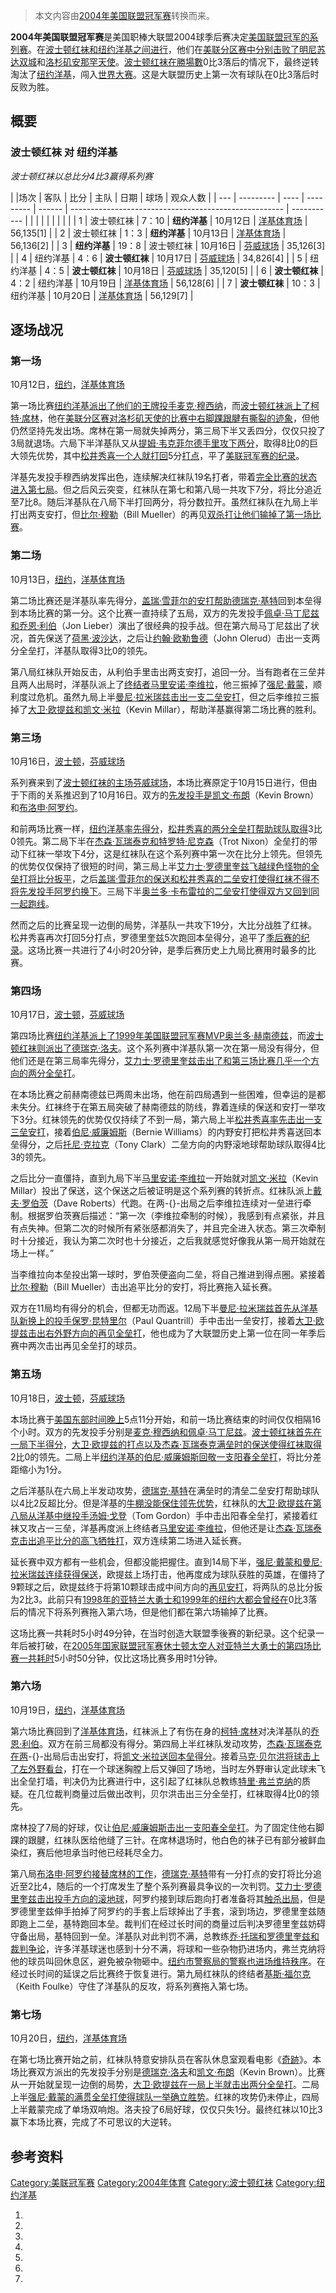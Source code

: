 > 本文内容由[2004年美国联盟冠军赛](https://zh.wikipedia.org/wiki/2004年美国联盟冠军赛)转换而来。


**2004年美国联盟冠军赛**是美国职棒大联盟2004球季后赛决定[美国联盟冠军的系列赛](https://zh.wikipedia.org/wiki/美国联盟 "wikilink")。在[波士顿红袜和](https://zh.wikipedia.org/wiki/波士顿红袜 "wikilink")[纽约洋基之间进行](https://zh.wikipedia.org/wiki/纽约洋基 "wikilink")，他们在[美联分区赛中分别击败了](https://zh.wikipedia.org/wiki/2004年美国联盟分区赛 "wikilink")[明尼苏达双城](../Page/明尼苏达双城.md "wikilink")和[洛杉矶安那罕天使](https://zh.wikipedia.org/wiki/洛杉矶安那罕天使 "wikilink")。[波士顿红袜在勝場數](https://zh.wikipedia.org/wiki/波士顿红袜 "wikilink")0比3落后的情况下，最终逆转淘汰了[纽约洋基](https://zh.wikipedia.org/wiki/纽约洋基 "wikilink")，闯入[世界大赛](https://zh.wikipedia.org/wiki/2004年世界大赛 "wikilink")。这是大联盟历史上第一次有球队在0比3落后时反败为胜。

## 概要

### 波士顿红袜 对 纽约洋基

*波士顿红袜以总比分4比3赢得系列赛*

| |场次 | 客队        | 比分   | 主队        | 日期     | 球场                                                    | 观众人数        |
| --- | --------- | ---- | --------- | ------ | ----------------------------------------------------- | ----------- |
|     |           |      |           |        |                                                       |             |
| 1   | 波士顿红袜     | 7：10 | **纽约洋基**  | 10月12日 | [洋基体育场](../Page/洋基体育场_\(1923年\).md "wikilink")        | 56,135\[1\] |
| 2   | 波士顿红袜     | 1：3  | **纽约洋基**  | 10月13日 | [洋基体育场](../Page/洋基体育场_\(1923年\).md "wikilink")        | 56,136\[2\] |
| 3   | **纽约洋基**  | 19：8 | 波士顿红袜     | 10月16日 | [芬威球场](https://zh.wikipedia.org/wiki/芬威球场 "wikilink") | 35,126\[3\] |
| 4   | 纽约洋基      | 4：6  | **波士顿红袜** | 10月17日 | [芬威球场](https://zh.wikipedia.org/wiki/芬威球场 "wikilink") | 34,826\[4\] |
| 5   | 纽约洋基      | 4：5  | **波士顿红袜** | 10月18日 | [芬威球场](https://zh.wikipedia.org/wiki/芬威球场 "wikilink") | 35,120\[5\] |
| 6   | **波士顿红袜** | 4：2  | 纽约洋基      | 10月19日 | [洋基体育场](../Page/洋基体育场_\(1923年\).md "wikilink")        | 56,128\[6\] |
| 7   | **波士顿红袜** | 10：3 | 纽约洋基      | 10月20日 | [洋基体育场](../Page/洋基体育场_\(1923年\).md "wikilink")        | 56,129\[7\] |

## 逐场战况

### 第一场

10月12日，[纽约](../Page/纽约.md "wikilink")，[洋基体育场](../Page/洋基体育场_\(1923年\).md "wikilink")

第一场比赛[纽约洋基派出了他们的](https://zh.wikipedia.org/wiki/纽约洋基 "wikilink")[王牌投手](https://zh.wikipedia.org/wiki/王牌投手 "wikilink")[麦克·穆西纳](https://zh.wikipedia.org/wiki/麦克·穆西纳 "wikilink")，而[波士顿红袜派上了](https://zh.wikipedia.org/wiki/波士顿红袜 "wikilink")[柯特·席林](../Page/柯特·席林.md "wikilink")，他在[美联分区赛对](https://zh.wikipedia.org/wiki/2004年美国联盟分区赛 "wikilink")[洛杉矶天使的比赛中右脚踝跟腱有撕裂的迹象](https://zh.wikipedia.org/wiki/洛杉矶天使 "wikilink")，但他仍然坚持先发出场。席林在第一局就失掉两分，第三局下半又丢四分，仅仅只投了3局就退场。六局下半洋基队又从[提姆·韦克菲尔德手里攻下两分](https://zh.wikipedia.org/wiki/提姆·韦克菲尔德 "wikilink")，取得8比0的巨大领先优势，其中[松井秀喜一个人就打回](https://zh.wikipedia.org/wiki/松井秀喜 "wikilink")5分[打点](https://zh.wikipedia.org/wiki/打点 "wikilink")，平了[美联冠军赛的纪录](https://zh.wikipedia.org/wiki/美国联盟冠军赛 "wikilink")。

洋基先发投手穆西纳发挥出色，连续解决红袜队19名打者，带着[完全比赛的状态进入第七局](https://zh.wikipedia.org/wiki/完全比赛 "wikilink")。但之后风云突变，红袜队在第七和第八局一共攻下7分，将比分追近至7比8。随后洋基队在八局下半打回两分，将分数拉开。虽然红袜队在九局上半打出两支安打，但[比尔·穆勒](https://zh.wikipedia.org/wiki/比尔·穆勒 "wikilink")（Bill Mueller）的再见[双杀打让他们输掉了第一场比赛](https://zh.wikipedia.org/wiki/双杀 "wikilink")。

### 第二场

10月13日，[纽约](../Page/纽约.md "wikilink")，[洋基体育场](../Page/洋基体育场_\(1923年\).md "wikilink")

第二场比赛还是洋基队率先得分，[盖瑞·雪菲尔的安打帮助](https://zh.wikipedia.org/wiki/盖瑞·雪菲尔 "wikilink")[德瑞克·基特](../Page/德瑞克·基特.md "wikilink")回到本垒得到本场比赛的第一分。这个比赛一直持续了五局，双方的先发投手[佩卓·马丁尼兹和](https://zh.wikipedia.org/wiki/佩卓·马丁尼兹 "wikilink")[乔恩·利伯](https://zh.wikipedia.org/wiki/乔恩·利伯 "wikilink")（Jon Lieber）演出了很经典的投手战。但在第六局马丁尼兹出了状况，首先保送了[荷黑·波沙达](https://zh.wikipedia.org/wiki/荷黑·波沙达 "wikilink")，之后让[约翰·欧勒鲁德](https://zh.wikipedia.org/wiki/约翰·欧勒鲁德 "wikilink")（John Olerud）击出一支两分全垒打，洋基队取得3比0的领先。

第八局红袜队开始反击，从利伯手里击出两支安打，追回一分。当有跑者在三垒并且两人出局时，洋基队派上了[终结者](https://zh.wikipedia.org/wiki/终结者_\(棒球\) "wikilink")[马里安诺·李维拉](../Page/马里安诺·李维拉.md "wikilink")，他三振掉了[强尼·戴蒙](https://zh.wikipedia.org/wiki/强尼·戴蒙 "wikilink")，顺利度过危机。虽然九局上半[曼尼·拉米瑞兹击出一支](https://zh.wikipedia.org/wiki/曼尼·拉米瑞兹 "wikilink")[二垒安打](https://zh.wikipedia.org/wiki/二垒安打 "wikilink")，但之后李维拉三振掉了[大卫·欧提兹和](https://zh.wikipedia.org/wiki/大卫·欧提兹 "wikilink")[凯文·米拉](https://zh.wikipedia.org/wiki/凯文·米拉 "wikilink")（Kevin Millar），帮助洋基赢得第二场比赛的胜利。

### 第三场

10月16日，[波士顿](../Page/波士顿.md "wikilink")，[芬威球场](https://zh.wikipedia.org/wiki/芬威球场 "wikilink")

系列赛来到了[波士顿红袜的主场](https://zh.wikipedia.org/wiki/波士顿红袜 "wikilink")[芬威球场](https://zh.wikipedia.org/wiki/芬威球场 "wikilink")，本场比赛原定于10月15日进行，但由于下雨的关系推迟到了10月16日。双方的[先发投手是](https://zh.wikipedia.org/wiki/先发投手 "wikilink")[凯文·布朗](https://zh.wikipedia.org/wiki/凯文·布朗 "wikilink")（Kevin Brown）和[布洛申·阿罗约](https://zh.wikipedia.org/wiki/布洛申·阿罗约 "wikilink")。

和前两场比赛一样，[纽约洋基率先得分](https://zh.wikipedia.org/wiki/纽约洋基 "wikilink")，[松井秀喜的两分全垒打帮助球队取得](https://zh.wikipedia.org/wiki/松井秀喜 "wikilink")3比0领先。第二局下半在[杰森·瓦瑞泰克和](https://zh.wikipedia.org/wiki/杰森·瓦瑞泰克 "wikilink")[特罗特·尼克森](https://zh.wikipedia.org/wiki/特罗特·尼克森 "wikilink")（Trot Nixon）全垒打的带动下红袜一举攻下4分，这是红袜队在这个系列赛中第一次在比分上领先。但领先的优势仅仅保持了很短的时间，第三局上半[艾力士·罗德里奎兹飞越](https://zh.wikipedia.org/wiki/艾力士·罗德里奎兹 "wikilink")[绿色怪物的全垒打将比分扳平](https://zh.wikipedia.org/wiki/绿色怪物 "wikilink")，之后[盖瑞·雪菲尔的保送和松井秀喜的二垒安打使得红袜不得不将先发投手阿罗约换下](https://zh.wikipedia.org/wiki/盖瑞·雪菲尔 "wikilink")。三局下半[奥兰多·卡布雷拉的二垒安打使得双方又回到同一起跑线](https://zh.wikipedia.org/wiki/奥兰多·卡布雷拉 "wikilink")。

然而之后的比赛呈现一边倒的局势，洋基队一共攻下19分，大比分战胜了红袜。松井秀喜再次打回5分打点，罗德里奎兹5次跑回本垒得分，追平了[季后赛的纪录](https://zh.wikipedia.org/wiki/美国职棒大联盟季后赛 "wikilink")。这场比赛一共进行了4小时20分钟，是季后赛历史上九局比赛用时最多的比赛。

### 第四场

10月17日，[波士顿](../Page/波士顿.md "wikilink")，[芬威球场](https://zh.wikipedia.org/wiki/芬威球场 "wikilink")

第四场比赛[纽约洋基派上了](https://zh.wikipedia.org/wiki/纽约洋基 "wikilink")[1999年美国联盟冠军赛MVP](https://zh.wikipedia.org/wiki/1999年美国联盟冠军赛 "wikilink")[奥兰多·赫南德兹](https://zh.wikipedia.org/wiki/奥兰多·赫南德兹 "wikilink")，而[波士顿红袜则派出了](https://zh.wikipedia.org/wiki/波士顿红袜 "wikilink")[德瑞克·洛夫](../Page/德瑞克·洛夫.md "wikilink")。这个系列赛中洋基队第一次在第一局没有得分，但他们还是在第三局率先得分，[艾力士·罗德里奎兹击出了和第三场比赛几乎一个方向的两分全垒打](https://zh.wikipedia.org/wiki/艾力士·罗德里奎兹 "wikilink")。

在本场比赛之前赫南德兹已两周未出场，他在前四局遇到一些困难，但幸运的是都未失分。红袜终于在第五局突破了赫南德兹的防线，靠着连续的保送和安打一举攻下3分。红袜领先的优势仅仅持续了不到一局，第六局上半[松井秀喜率先击出一支](https://zh.wikipedia.org/wiki/松井秀喜 "wikilink")[三垒安打](https://zh.wikipedia.org/wiki/三垒安打 "wikilink")，接着[伯尼·威廉姆斯](https://zh.wikipedia.org/wiki/伯尼·威廉姆斯 "wikilink")（Bernie Williams）的内野安打把松井秀喜送回本垒得分，之后[托尼·克拉克](https://zh.wikipedia.org/wiki/托尼·克拉克 "wikilink")（Tony Clark）二垒方向的内野滚地球帮助球队取得4比3的领先。

之后比分一直僵持，直到九局下半[马里安诺·李维拉](../Page/马里安诺·李维拉.md "wikilink")一开始就对[凯文·米拉](https://zh.wikipedia.org/wiki/凯文·米拉 "wikilink")（Kevin Millar）投出了保送，这个保送之后被证明是这个系列赛的转折点。红袜队派上[戴夫·罗伯茨](https://zh.wikipedia.org/wiki/戴夫·罗伯茨 "wikilink")（Dave Roberts）代跑。在两-{}-出局之后李维拉连续对一垒进行牵制。根据罗伯茨赛后描述：“第一次（李维拉牵制的时候），我感到有点紧张，并且有点失神。但第二次的时候所有紧张感都消失了，并且完全进入状态。第三次牵制时十分接近，我认为第二次时也十分接近，之后我就感觉好像我从第一局开始就在场上一样。”

当李维拉向本垒投出第一球时，罗伯茨便盗向二垒，将自己推进到得点圈。紧接着[比尔·穆勒](https://zh.wikipedia.org/wiki/比尔·穆勒 "wikilink")（Bill Mueller）击出追平比分的安打，将比赛拖入延长赛。

双方在11局均有得分的机会，但都无功而返。12局下半[曼尼·拉米瑞兹首先从洋基队新换上的投手](https://zh.wikipedia.org/wiki/曼尼·拉米瑞兹 "wikilink")[保罗·昆特里尔](https://zh.wikipedia.org/wiki/保罗·昆特里尔 "wikilink")（Paul Quantrill）手中击出一垒安打，接着[大卫·欧提兹击出右外野方向的](https://zh.wikipedia.org/wiki/大卫·欧提兹 "wikilink")[再见全垒打](https://zh.wikipedia.org/wiki/再见全垒打 "wikilink")，他也成为了大联盟历史上第一位在同一年季后赛中两次击出再见全垒打的球员。

### 第五场

10月18日，[波士顿](../Page/波士顿.md "wikilink")，[芬威球场](https://zh.wikipedia.org/wiki/芬威球场 "wikilink")

本场比赛于[美国东部时间晚上](../Page/北美东部时区.md "wikilink")5点11分开始，和前一场比赛结束的时间仅仅相隔16个小时。双方的先发投手分别是[麦克·穆西纳和](https://zh.wikipedia.org/wiki/麦克·穆西纳 "wikilink")[佩卓·马丁尼兹](https://zh.wikipedia.org/wiki/佩卓·马丁尼兹 "wikilink")。[波士顿红袜首先在一局下半得分](https://zh.wikipedia.org/wiki/波士顿红袜 "wikilink")，[大卫·欧提兹的打点以及](https://zh.wikipedia.org/wiki/大卫·欧提兹 "wikilink")[杰森·瓦瑞泰克满垒时的保送使得红袜取得](https://zh.wikipedia.org/wiki/杰森·瓦瑞泰克 "wikilink")2比0的领先。二局上半[纽约洋基的](https://zh.wikipedia.org/wiki/纽约洋基 "wikilink")[伯尼·威廉姆斯回敬一支](https://zh.wikipedia.org/wiki/伯尼·威廉姆斯 "wikilink")[阳春全垒打](https://zh.wikipedia.org/wiki/阳春全垒打 "wikilink")，将比分差距缩小为1分。

之后洋基队在六局上半发动攻势，[德瑞克·基特](../Page/德瑞克·基特.md "wikilink")在满垒时的清垒二垒安打帮助球队以4比2反超比分。但是洋基的[牛棚没能保住领先优势](../Page/牛棚_\(棒球\).md "wikilink")，红袜队的[大卫·欧提兹在第八局从洋基中继投手](https://zh.wikipedia.org/wiki/大卫·欧提兹 "wikilink")[汤姆·戈登](https://zh.wikipedia.org/wiki/汤姆·戈登 "wikilink")（Tom Gordon）手中击出阳春全垒打，紧接着红袜又攻占一三垒，洋基再度派上终结者[马里安诺·李维拉](../Page/马里安诺·李维拉.md "wikilink")，但他还是让[杰森·瓦瑞泰克击出追平比分的](https://zh.wikipedia.org/wiki/杰森·瓦瑞泰克 "wikilink")[高飞牺牲打](https://zh.wikipedia.org/wiki/高飞牺牲打 "wikilink")，双方连续第二场进入延长赛。

延长赛中双方都有一些机会，但都没能把握住。直到14局下半，[强尼·戴蒙和](https://zh.wikipedia.org/wiki/强尼·戴蒙 "wikilink")[曼尼·拉米瑞兹连续获得保送](https://zh.wikipedia.org/wiki/曼尼·拉米瑞兹 "wikilink")，欧提兹上场打击，他再度成为球队获胜的英雄，在僵持了9颗球之后，欧提兹终于将第10颗球击成中间方向的[再见安打](https://zh.wikipedia.org/wiki/再见安打 "wikilink")，将两队的总比分扳为2比3。此前只有[1998年的](https://zh.wikipedia.org/wiki/1998年国家联盟冠军赛 "wikilink")[亚特兰大勇士和](https://zh.wikipedia.org/wiki/亚特兰大勇士 "wikilink")[1999年的](https://zh.wikipedia.org/wiki/1999年国家联盟冠军赛 "wikilink")[纽约大都会曾经在](https://zh.wikipedia.org/wiki/纽约大都会 "wikilink")0比3落后的情况下将系列赛拖入第六场，但是他们都在第六场输掉了比赛。

这场比赛一共耗时5小时49分钟，在当时创造大联盟季後赛的新纪录。这个纪录一年后被打破，在[2005年国家联盟冠军赛](../Page/2005年国家联盟冠军赛.md "wikilink")[休士顿太空人对](https://zh.wikipedia.org/wiki/休士顿太空人 "wikilink")[亚特兰大勇士的第四场比赛一共耗时](https://zh.wikipedia.org/wiki/亚特兰大勇士 "wikilink")5小时50分钟，仅比这场比赛多用时1分钟。

### 第六场

10月19日，[纽约](../Page/纽约.md "wikilink")，[洋基体育场](../Page/洋基体育场_\(1923年\).md "wikilink")

第六场比赛回到了[洋基体育场](../Page/洋基体育场_\(1923年\).md "wikilink")，红袜派上了有伤在身的[柯特·席林](../Page/柯特·席林.md "wikilink")对决洋基队的[乔恩·利伯](https://zh.wikipedia.org/wiki/乔恩·利伯 "wikilink")。双方在前三局都没有得分。第四局上半红袜队发动攻势，[杰森·瓦瑞泰克在两](https://zh.wikipedia.org/wiki/杰森·瓦瑞泰克 "wikilink")-{}-出局后击出安打，将[凯文·米拉送回本垒得分](https://zh.wikipedia.org/wiki/凯文·米拉 "wikilink")。接着[马克·贝尔洪将球击上了左外野看台](https://zh.wikipedia.org/wiki/马克·贝尔洪 "wikilink")，打在一个球迷胸膛上后又弹回了场地，当时左外野审认定此球未飞出全垒打墙，判决仍为比赛进行中，这引起了红袜队总教练[特里·弗兰克纳](../Page/特里·弗兰克纳.md "wikilink")的质疑。在几位裁判商量过后做出改判，贝尔洪击出三分全垒打，红袜取得4比0的领先。

席林投了7局的好球，仅让[伯尼·威廉姆斯击出一支阳春全垒打](https://zh.wikipedia.org/wiki/伯尼·威廉姆斯 "wikilink")。为了固定住他右脚踝的跟腱，红袜队医给他缝了三针。在席林退场时，他白色的袜子已有部分被鲜血染红，赛后他坦承当时他已经耗尽全力。

第八局[布洛申·阿罗约接替席林的工作](https://zh.wikipedia.org/wiki/布洛申·阿罗约 "wikilink")，[德瑞克·基特](../Page/德瑞克·基特.md "wikilink")带有一分打点的安打将比分追近至2比4，随后的一个打席发生了整个系列赛最具争议的一次判罚。[艾力士·罗德里奎兹击出投手方向的滚地球](https://zh.wikipedia.org/wiki/艾力士·罗德里奎兹 "wikilink")，阿罗约接到球后跑向打者准备将其[触杀出局](https://zh.wikipedia.org/wiki/触杀 "wikilink")，但是罗德里奎兹伸手拍掉了阿罗约的手套上后球掉出了手套，滚到场边，罗德里奎兹随即跑上二垒，基特跑回本垒。裁判们在经过长时间的商量过后判决罗德里奎兹妨碍守备出局，基特回到一垒。洋基队对此判罚不满，总教练[乔·托瑞和罗德里奎兹和裁判争论](https://zh.wikipedia.org/wiki/乔·托瑞 "wikilink")，许多洋基球迷也感到十分不满，将球和一些杂物扔进场内，弗兰克纳将他的球员叫回休息区，避免被杂物砸中。[纽约市警察局的警察也进场维持秩序](https://zh.wikipedia.org/wiki/纽约市警察局 "wikilink")。在经过长时间的延误之后比赛终于恢复进行。第九局红袜队的终结者[基斯·福尔克](https://zh.wikipedia.org/wiki/基斯·福尔克 "wikilink")（Keith Foulke）守住了洋基队的反攻，将系列赛拖入第七场。

### 第七场

10月20日，[纽约](../Page/纽约.md "wikilink")，[洋基体育场](../Page/洋基体育场_\(1923年\).md "wikilink")

在第七场比赛开始之前，红袜队特意安排队员在客队休息室观看电影《[奇跡](https://zh.wikipedia.org/wiki/奇跡_\(2004年电影\) "wikilink")》。本场比赛双方派出的先发投手分别是[德瑞克·洛夫](../Page/德瑞克·洛夫.md "wikilink")和[凯文·布朗](https://zh.wikipedia.org/wiki/凯文·布朗 "wikilink")（Kevin Brown）。比赛从一开始就呈现一边倒的局势，[大卫·欧提兹在一局上半就击出两分全垒打](https://zh.wikipedia.org/wiki/大卫·欧提兹 "wikilink")。二局上半[强尼·戴蒙的](https://zh.wikipedia.org/wiki/强尼·戴蒙 "wikilink")[满贯全垒打使得球队一举确立胜势](https://zh.wikipedia.org/wiki/满贯全垒打 "wikilink")。红袜的攻势仍未停止，四局上半戴蒙完成了单场双响炮。洛夫投了6局好球，仅仅只失1分。最终红袜以10比3赢下本场比赛，完成了不可思议的大逆转。

## 参考资料

[Category:美联冠军赛](https://zh.wikipedia.org/wiki/Category:美联冠军赛 "wikilink") [Category:2004年体育](https://zh.wikipedia.org/wiki/Category:2004年体育 "wikilink") [Category:波士顿红袜](https://zh.wikipedia.org/wiki/Category:波士顿红袜 "wikilink") [Category:纽约洋基](https://zh.wikipedia.org/wiki/Category:纽约洋基 "wikilink")

1.
2.
3.
4.
5.
6.
7.
